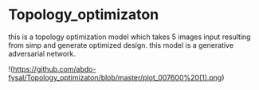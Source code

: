 # Topology_optimizaton
this is a topology optimization model which takes 5 images input resulting from simp and generate optimized design.
this model is a generative adversarial network.

!(https://github.com/abdo-fysal/Topology_optimizaton/blob/master/plot_007600%20(1).png)
